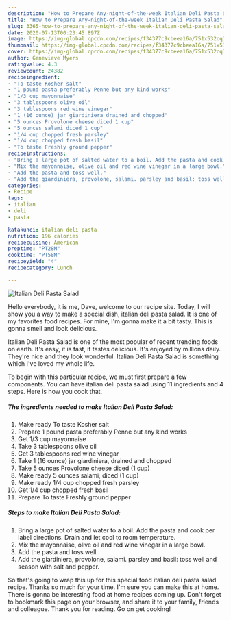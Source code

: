 ```yaml
---
description: "How to Prepare Any-night-of-the-week Italian Deli Pasta Salad"
title: "How to Prepare Any-night-of-the-week Italian Deli Pasta Salad"
slug: 3365-how-to-prepare-any-night-of-the-week-italian-deli-pasta-salad
date: 2020-07-13T00:23:45.897Z
image: https://img-global.cpcdn.com/recipes/f34377c9cbeea16a/751x532cq70/italian-deli-pasta-salad-recipe-main-photo.jpg
thumbnail: https://img-global.cpcdn.com/recipes/f34377c9cbeea16a/751x532cq70/italian-deli-pasta-salad-recipe-main-photo.jpg
cover: https://img-global.cpcdn.com/recipes/f34377c9cbeea16a/751x532cq70/italian-deli-pasta-salad-recipe-main-photo.jpg
author: Genevieve Myers
ratingvalue: 4.3
reviewcount: 24382
recipeingredient:
- "To taste Kosher salt"
- "1 pound pasta preferably Penne but any kind works"
- "1/3 cup mayonnaise"
- "3 tablespoons olive oil"
- "3 tablespoons red wine vinegar"
- "1 (16 ounce) jar giardiniera drained and chopped"
- "5 ounces Provolone cheese diced 1 cup"
- "5 ounces salami diced 1 cup"
- "1/4 cup chopped fresh parsley"
- "1/4 cup chopped fresh basil"
- "To taste Freshly ground pepper"
recipeinstructions:
- "Bring a large pot of salted water to a boil. Add the pasta and cook per label directions. Drain and let cool to room temperature."
- "Mix the mayonnaise, olive oil and red wine vinegar in a large bowl."
- "Add the pasta and toss well."
- "Add the giardiniera, provolone, salami. parsley and basil: toss well and season with salt and pepper."
categories:
- Recipe
tags:
- italian
- deli
- pasta

katakunci: italian deli pasta 
nutrition: 196 calories
recipecuisine: American
preptime: "PT28M"
cooktime: "PT58M"
recipeyield: "4"
recipecategory: Lunch

---
```



![Italian Deli Pasta Salad](https://img-global.cpcdn.com/recipes/f34377c9cbeea16a/751x532cq70/italian-deli-pasta-salad-recipe-main-photo.jpg)

Hello everybody, it is me, Dave, welcome to our recipe site. Today, I will show you a way to make a special dish, italian deli pasta salad. It is one of my favorites food recipes. For mine, I'm gonna make it a bit tasty. This is gonna smell and look delicious.

Italian Deli Pasta Salad is one of the most popular of recent trending foods on earth. It's easy, it is fast, it tastes delicious. It's enjoyed by millions daily. They're nice and they look wonderful. Italian Deli Pasta Salad is something which I've loved my whole life.




To begin with this particular recipe, we must first prepare a few components. You can have italian deli pasta salad using 11 ingredients and 4 steps. Here is how you cook that.

<!--inarticleads1-->

##### The ingredients needed to make Italian Deli Pasta Salad:

1. Make ready To taste Kosher salt
1. Prepare 1 pound pasta preferably Penne but any kind works
1. Get 1/3 cup mayonnaise
1. Take 3 tablespoons olive oil
1. Get 3 tablespoons red wine vinegar
1. Take 1 (16 ounce) jar giardiniera, drained and chopped
1. Take 5 ounces Provolone cheese diced (1 cup)
1. Make ready 5 ounces salami, diced (1 cup)
1. Make ready 1/4 cup chopped fresh parsley
1. Get 1/4 cup chopped fresh basil
1. Prepare To taste Freshly ground pepper




<!--inarticleads2-->

##### Steps to make Italian Deli Pasta Salad:

1. Bring a large pot of salted water to a boil. Add the pasta and cook per label directions. Drain and let cool to room temperature.
1. Mix the mayonnaise, olive oil and red wine vinegar in a large bowl.
1. Add the pasta and toss well.
1. Add the giardiniera, provolone, salami. parsley and basil: toss well and season with salt and pepper.




So that's going to wrap this up for this special food italian deli pasta salad recipe. Thanks so much for your time. I'm sure you can make this at home. There is gonna be interesting food at home recipes coming up. Don't forget to bookmark this page on your browser, and share it to your family, friends and colleague. Thank you for reading. Go on get cooking!
